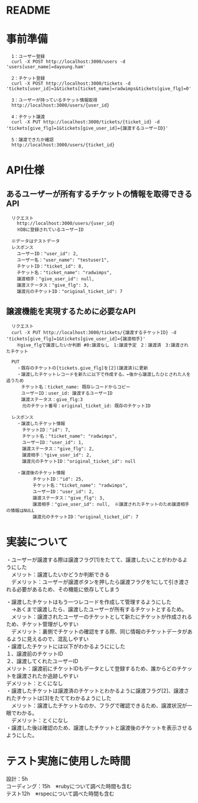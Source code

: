 # README

# 事前準備
```
  1：ユーザー登録
  curl -X POST http://localhost:3000/users -d 'users[user_name]=dayoung.ham'

  2：チケット登録
  curl -X POST http://localhost:3000/tickets -d 'tickets[user_id]=1&tickets[ticket_name]=radwimps&tickets[give_flg]=0'

  3：ユーザーが持っているチケット情報取得
  http://localhost:3000/users/{user_id}

  4：チケット譲渡
  curl -X PUT http://localhost:3000/tickets/{ticket_id} -d 'tickets[give_flg]=1&tickets[give_user_id]={譲渡するユーザーID}'

  5：譲渡できたか確認
  http://localhost:3000/users/{ticket_id}
```

# API仕様
  ## あるユーザーが所有するチケットの情報を取得できるAPI
```
  リクエスト
    http://localhost:3000/users/{user_id}
    ※DBに登録されているユーザーID
```

```
  ※データはテストデータ
  レスポンス
    ユーザーID："user_id": 2,
    ユーザー名："user_name": "testuser1",
    チケットID："ticket_id": 8,
    チケット名："ticket_name": "radwimps",
    譲渡相手："give_user_id": null,
    譲渡ステータス："give_flg": 3,
    譲渡元のチケットID："original_ticket_id": 7
```

  ## 譲渡機能を実現するために必要なAPI
```
  リクエスト
  curl -X PUT http://localhost:3000/tickets/{譲渡するチケットID} -d 'tickets[give_flg]=1&tickets[give_user_id]={譲渡相手}'
    ※give_flgで譲渡したいか判断 #0:譲渡なし　1:譲渡予定　2：譲渡済　3:譲渡されたチケット

  PUT
    ・既存のチケットの[tickets.give_flg]を[2](譲渡済)に更新
    ・譲渡したチケットレコードを新たに以下で作成する。←後から譲渡したひとされた人を追うため
    　チケット名：ticket_name: 既存レコードからコピー
    　ユーザーID：user_id: 譲渡するユーザーID
    　譲渡ステータス：give_flg:3
      元のチケット番号：original_ticket_id: 既存のチケットID
  ```

  ```
    レスポンス
      ・譲渡したチケット情報
        チケットID："id": 7,
        チケット名："ticket_name": "radwimps",
        ユーザーID："user_id": 1,
        譲渡ステータス："give_flg": 2,
        譲渡相手："give_user_id": 2,
        譲渡元のチケットID："original_ticket_id": null

      ・譲渡後のチケット情報
            チケットID："id": 25,
            チケット名："ticket_name": "radwimps",
            ユーザーID："user_id": 2,
            譲渡ステータス："give_flg": 3,
            譲渡相手："give_user_id": null,　※譲渡されたチケットのため譲渡相手の情報はNULL
            譲渡元のチケットID："original_ticket_id": 7
  ```

# 実装について
  ・ユーザーが譲渡する際は譲渡フラグ[1]をたてて、譲渡したいことがわかるようにした  
  　メリット：譲渡したいかどうか判断できる  
  　デメリット：ユーザーが譲渡ボタンを押したら譲渡フラグを1にして引き渡される必要があるため、その機能に依存してしまう  

  ・譲渡したチケットはもう一つレコードを作成して管理するようにした  
  　→あくまで譲渡したら、譲渡したユーザーが所有するチケットとするため。  
  　メリット：譲渡されたユーザーのチケットとして新たにチケットが作成されるため、チケット管理がしやすい  
  　デメリット：裏側でチケットの確認をする際、同じ情報のチケットデータがあるように見えるので、混乱しやすい  
  ・譲渡したチケットには以下がわかるようににした  
    １、譲渡前のチケットID  
    ２、譲渡してくれたユーザーID  
    メリット：譲渡前にチケットIDもデータとして登録するため、誰からどのチケットを譲渡されたか追跡しやすい  
    デメリット：とくになし  
  ・譲渡したチケットは譲渡済のチケットとわかるように譲渡フラグ[2]、譲渡されたチケットは[3]をたててわかるようにした  
  　メリット：譲渡したチケットなのか、フラグで確認できるため、譲渡状況が一眼でわかる。  
  　デメリット：とくになし  
  ・譲渡した後は確認のため、譲渡したチケットと譲渡後のチケットを表示させるようにした。  

# テスト実施に使用した時間
  設計：5h  
  コーディング：15h　※rubyについて調べた時間も含む  
  テスト12h　※rspecについて調べた時間も含む  

